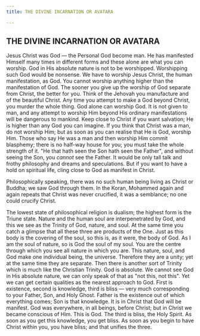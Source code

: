 ```yaml
---
title: THE DIVINE INCARNATION OR AVATARA

---
```





  

## THE DIVINE INCARNATION OR AVATARA

Jesus Christ was God — the Personal God become man. He has manifested
Himself many times in different forms and these alone are what you can
worship. God in His absolute nature is not to be worshipped. Worshipping
such God would be nonsense. We have to worship Jesus Christ, the human
manifestation, as God. You cannot worship anything higher than the
manifestation of God. The sooner you give up the worship of God separate
from Christ, the better for you. Think of the Jehovah you manufacture
and of the beautiful Christ. Any time you attempt to make a God beyond
Christ, you murder the whole thing. God alone can worship God. It is not
given to man, and any attempt to worship Him beyond His ordinary
manifestations will be dangerous to mankind. Keep close to Christ if you
want salvation; He is higher than any God you can imagine. If you think
that Christ was a man, do not worship Him; but as soon as you can
realise that He is God, worship Him. Those who say He was a man and then
worship Him commit blasphemy; there is no half-way house for you; you
must take the whole strength of it. "He that hath seen the Son hath seen
the Father", and without seeing the Son, you *cannot* see the Father. It
would be only tall talk and frothy philosophy and dreams and
speculations. But if you want to have a hold on spiritual life, cling
close to God as manifest in Christ.

Philosophically speaking, there was no such human being living as Christ
or Buddha; we saw God through them. In the Koran, Mohammed again and
again repeats that Christ was never crucified, it was a semblance; no
one could crucify Christ.

The lowest state of philosophical religion is dualism; the highest form
is the Triune state. Nature and the human soul are interpenetrated by
God, and this we see as the Trinity of God, nature, and soul. At the
same time you catch a glimpse that all these three are products of the
One. Just as this body is the covering of the soul, so this is, as it
were, the body of God. As I am the soul of nature, so is God the soul of
my soul. You are the centre through which you see all nature in which
you are. This nature, soul, and God make one individual being, the
universe. Therefore they are a unity; yet at the same time they are
separate. Then there is another sort of Trinity which is much like the
Christian Trinity. God is absolute. We cannot see God in His absolute
nature, we can only speak of that as "not this, not this". Yet we can
get certain qualities as the nearest approach to God. First is
existence, second is knowledge, third is bliss — very much corresponding
to your Father, Son, and Holy Ghost. Father is the existence out of
which everything comes; Son is that knowledge. It is in Christ that God
will be manifest. God was everywhere, in all beings, before Christ; but
in Christ we became conscious of Him. This is God. The third is bliss,
the Holy Spirit. As soon as you get this knowledge, you get bliss. As
soon as you begin to have Christ within you, you have bliss; and that
unifies the three.


